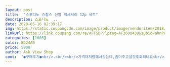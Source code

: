 ```yaml
---
layout: post 
title:  "스포디노 슈참스 신발 액세서리 12p 세트" 
description: 스포디노  ..
date: 2020-05-16 02:39:17 
img: https://static.coupangcdn.com/image/product/image/vendoritem/2018/11/28/3737169032/6d9692ba-16b6-426d-9060-f55b14436751.jpg 
linkUrl: https://link.coupang.com/re/AFFSDP?lptag=AF3600438&subid=ahnPublicAsk&pageKey=97561394&itemId=299524213&vendorItemId=3737169032&traceid=V0-113-b96f46956acde407 
categories: [1005] 
color: BD24A9 
price: 5900 
author: Ask View Shop 
cont:  "●구매후기●<br/>.<br/><br/>가격대저렴해서삿는데,좀더주고살것후회되네요<br/>그리고 크기도 크록스매장거와  차이가 많이 납니다.<br/><br/>끼우기도 힘들고 연결단추는 얇아 끼울때 손가락도 아프고.<br/>.<br/>겨우 끼웠더니  신발에  악착같이  납작하게 밀착이 되서 예쁘지도 않더군요.<br/>.<br/> 신발에  끼웠을때 모양이 살아 있어야 하는데 너무 얇은 나머지 신발에 완전 납작하게 밀착이 되서는  매장거와 너무 비교가 되더라구요.<br/> 신발위에 봉긋하게 올라 앉아야 예쁜데  말이지요.<br/>.<br/><br/>달라요달라<br/>또 지비츠 넣는 플라스틱이 너무 커서 실내화 구멍에 안들어갑니다.<br/><br/>비추 입니다.<br/><br/>뽀로로 캐릭도 언제 오냐며  물어 보는데.<br/>.<br/>참 난감 합니다.<br/><br/>아이는 아무것도 모르니 좋아 하는데 반품 해얀다니까  울려고 해서 그냥 갖고 놀으라고  반품 접었어요.<br/><br/>아이에게  빨리 주고싶어  로켓으로 구매 하고  뽀로로 케릭터도 구매 했다가  배송확인 해보니  월요일 도착 예정ㅇㅣ라고 해서 도착전에 취소 했습니다.<br/> 받아봐야 같을것이기에... <br/>.<br/><br/>오늘 받은건 두세트나 되는데 이미 개봉을 했고 아이가 너무 좋아해서 그냥  두는데  가격이  비싼거였더라면  몇배로  낭패 볼뻔 했네요.<br/><br/>저렴한이유가있어요<br/>제조국이 대한민국이라고 적혀있어서 샀는데<br/>중국산이네요.<br/><br/>중국산이면 처음부터 안샀을겁니다.<br/><br/>추석연휴 마지막날에 집근처 신세계  명품관 갔다가 크록스 겨울 신발을 사고 악세서리도 함께 구매 했어요.<br/>.<br/>  근데 추석연휴 끝이라  아이가 갖고싶어 하는 악세사리가  품절되서 쿠팡에서 구매 했지만  받아보곤 실망을 감출수가 없었네요.<br/><br/>크록스 정품들과 너무 차이가  나더군요.<br/>, 크록스 매장에서 구매한 것들은크기도 크고 두께도 두껍고 연결고리 단추 역시도  튼튼하고 도톰 한데 이곳에서 구입한 것들은 정말 열거 하기도 싫을만큼 허접하네요.<br/>.<br/><br/>크록스.<br/>? 같은 크록스 악세사리로 착각한 저의 시행착오였네요.<br/><br/>.<br/><br/>가격대저렴해서삿는데,좀더주고살것후회되네요<br/>그리고 크기도 크록스매장거와  차이가 많이 납니다.<br/><br/>끼우기도 힘들고 연결단추는 얇아 끼울때 손가락도 아프고.<br/>.<br/>겨우 끼웠더니  신발에  악착같이  납작하게 밀착이 되서 예쁘지도 않더군요.<br/>.<br/> 신발에  끼웠을때 모양이 살아 있어야 하는데 너무 얇은 나머지 신발에 완전 납작하게 밀착이 되서는  매장거와 너무 비교가 되더라구요.<br/> 신발위에 봉긋하게 올라 앉아야 예쁜데  말이지요.<br/>.<br/><br/>달라요달라<br/>또 지비츠 넣는 플라스틱이 너무 커서 실내화 구멍에 안들어갑니다.<br/><br/>비추 입니다.<br/><br/>뽀로로 캐릭도 언제 오냐며  물어 보는데.<br/>.<br/>참 난감 합니다.<br/><br/>아이는 아무것도 모르니 좋아 하는데 반품 해얀다니까  울려고 해서 그냥 갖고 놀으라고  반품 접었어요.<br/><br/>아이에게  빨리 주고싶어  로켓으로 구매 하고  뽀로로 케릭터도 구매 했다가  배송확인 해보니  월요일 도착 예정ㅇㅣ라고 해서 도착전에 취소 했습니다.<br/> 받아봐야 같을것이기에... <br/>.<br/><br/>오늘 받은건 두세트나 되는데 이미 개봉을 했고 아이가 너무 좋아해서 그냥  두는데  가격이  비싼거였더라면  몇배로  낭패 볼뻔 했네요.<br/><br/>저렴한이유가있어요<br/>제조국이 대한민국이라고 적혀있어서 샀는데<br/>중국산이네요.<br/><br/>중국산이면 처음부터 안샀을겁니다.<br/><br/>추석연휴 마지막날에 집근처 신세계  명품관 갔다가 크록스 겨울 신발을 사고 악세서리도 함께 구매 했어요.<br/>.<br/>  근데 추석연휴 끝이라  아이가 갖고싶어 하는 악세사리가  품절되서 쿠팡에서 구매 했지만  받아보곤 실망을 감출수가 없었네요.<br/><br/>크록스 정품들과 너무 차이가  나더군요.<br/>, 크록스 매장에서 구매한 것들은크기도 크고 두께도 두껍고 연결고리 단추 역시도  튼튼하고 도톰 한데 이곳에서 구입한 것들은 정말 열거 하기도 싫을만큼 허접하네요.<br/>.<br/><br/>크록스.<br/>? 같은 크록스 악세사리로 착각한 저의 시행착오였네요.<br/><br/>" 
---
```

